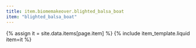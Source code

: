 ```yaml
---
title: item.biomemakeover.blighted_balsa_boat
item: "blighted_balsa_boat"
---
```


{% assign it = site.data.items[page.item] %}
{% include item_template.liquid item=it %}

